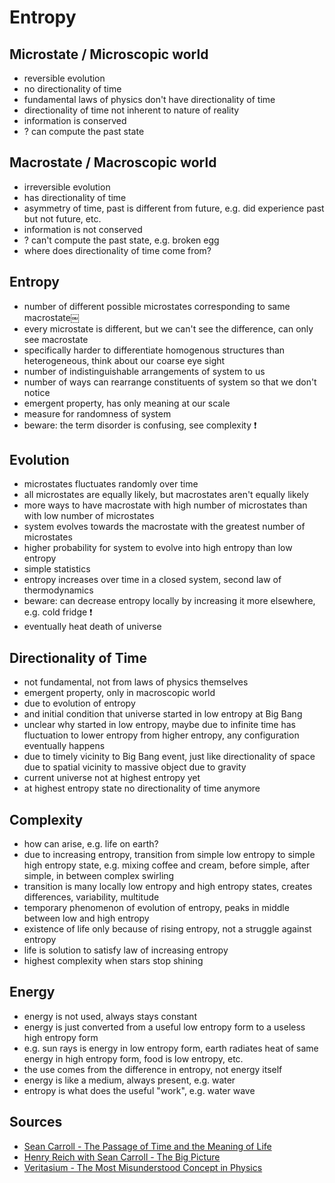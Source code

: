 # Entropy



## Microstate / Microscopic world

- reversible evolution
- no directionality of time
- fundamental laws of physics don't have directionality of time
- directionality of time not inherent to nature of reality
- information is conserved
- ? can compute the past state



## Macrostate / Macroscopic world

- irreversible evolution
- has directionality of time
- asymmetry of time, past is different from future, e.g. did experience past but not future, etc.
- information is not conserved
- ? can't compute the past state, e.g. broken egg
- where does directionality of time come from?



## Entropy

- number of different possible microstates corresponding to same macrostate￼
- every microstate is different, but we can't see the difference, can only see macrostate
- specifically harder to differentiate homogenous structures than heterogeneous, think about our coarse eye sight
- number of indistinguishable arrangements of system to us
- number of ways can rearrange constituents of system so that we don't notice
- emergent property, has only meaning at our scale
- measure for randomness of system
- beware: the term disorder is confusing, see complexity ❗️



## Evolution

- microstates fluctuates randomly over time
- all microstates are equally likely, but macrostates aren't equally likely
- more ways to have macrostate with high number of microstates than with low number of microstates
- system evolves towards the macrostate with the greatest number of microstates
- higher probability for system to evolve into high entropy than low entropy
- simple statistics
- entropy increases over time in a closed system, second law of thermodynamics
- beware: can decrease entropy locally by increasing it more elsewhere, e.g. cold fridge ❗️
- eventually heat death of universe



## Directionality of Time

- not fundamental, not from laws of physics themselves
- emergent property, only in macroscopic world
- due to evolution of entropy
- and initial condition that universe started in low entropy at Big Bang
- unclear why started in low entropy, maybe due to infinite time has fluctuation to lower entropy from higher entropy, any configuration eventually happens
- due to timely vicinity to Big Bang event, just like directionality of space due to spatial vicinity to massive object due to gravity
- current universe not at highest entropy yet
- at highest entropy state no directionality of time anymore



## Complexity

- how can arise, e.g. life on earth?
- due to increasing entropy, transition from simple low entropy to simple high entropy state, e.g. mixing coffee and cream, before simple, after simple, in between complex swirling
- transition is many locally low entropy and high entropy states, creates differences, variability, multitude
- temporary phenomenon of evolution of entropy, peaks in middle between low and high entropy
- existence of life only because of rising entropy, not a struggle against entropy
- life is solution to satisfy law of increasing entropy
- highest complexity when stars stop shining



## Energy

- energy is not used, always stays constant
- energy is just converted from a useful low entropy form to a useless high entropy form
- e.g. sun rays is energy in low entropy form, earth radiates heat of same energy in high entropy form, food is low entropy, etc.
- the use comes from the difference in entropy, not energy itself
- energy is like a medium, always present, e.g. water
- entropy is what does the useful "work", e.g. water wave



## Sources

- [Sean Carroll - The Passage of Time and the Meaning of Life](https://www.youtube.com/watch?v=-nTQi_LgIQ4)
- [Henry Reich with Sean Carroll - The Big Picture](https://youtube.com/playlist?list=PLoaVOjvkzQtyZF-2VpJrxPz7bxK_p1Dd2)
- [Veritasium - The Most Misunderstood Concept in Physics](https://youtube.com/watch?v=DxL2HoqLbyA)
